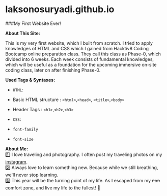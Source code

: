 # laksonosuryadi.github.io
###My First Website Ever!

**About This Site:**

This is my very first website, which I built from scratch.
I tried to apply knowledges of HTML and CSS which I gained from Hacktiv8 Coding Bootcamp online preparation class.
They call this class as Phase-0, which divided into 6 weeks. Each week consists of fundamental knowledges, which will
be useful as a foundation for the upcoming immersive on-site coding class, later on after finishing Phase-0.


**Used Tags & Syntaxes:**  
* `HTML`:  
 * Basic HTML structure : `<html>`,`<head>`, `<title>`,`<body>`
 * Header Tags : `<h1>`,`<h2>`,`<h3>`

* `CSS`:  
 * `font-family`
 * `font-size`


**About Me:**  
:one: I love traveling and photography. I often post my traveling photos on my [instagram](https://www.instagram.com/laks_lens/).  
:two:  Always love to learn something new. Because while we still breathing, we'll never stop learning.  
:three:  This year will be the turning point of my life. As I escaped from my ~~non~~ comfort zone, and live my life to the fullest! :rocket:

